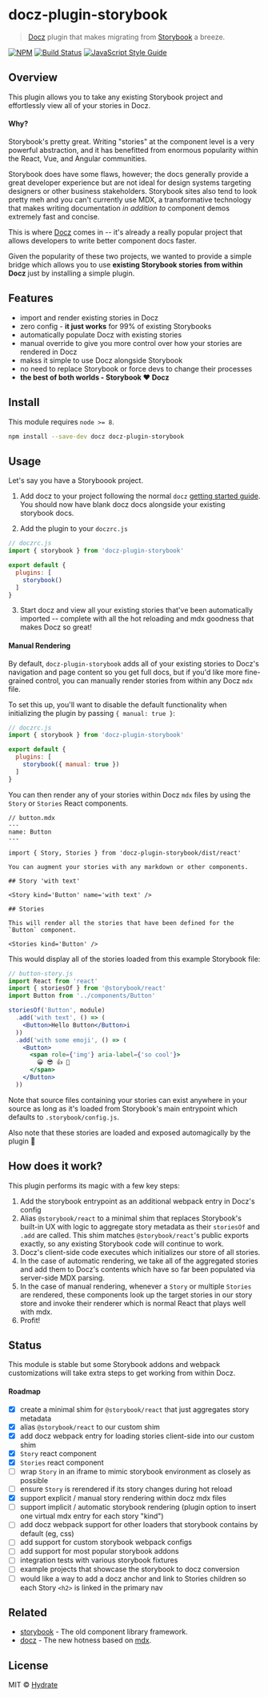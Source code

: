 # docz-plugin-storybook

> [Docz](https://www.docz.site) plugin that makes migrating from [Storybook](https://storybook.js.org) a breeze.

[![NPM](https://img.shields.io/npm/v/docz-plugin-storybook.svg)](https://www.npmjs.com/package/docz-plugin-storybook) [![Build Status](https://travis-ci.com/hydrateio/docz-plugin-storybook.svg?branch=master)](https://travis-ci.com/hydrateio/docz-plugin-storybook) [![JavaScript Style Guide](https://img.shields.io/badge/code_style-standard-brightgreen.svg)](https://standardjs.com)

## Overview

This plugin allows you to take any existing Storybook project and effortlessly view all of your stories in Docz.

#### Why?

Storybook's pretty great. Writing "stories" at the component level is a very powerful abstraction, and it has benefitted from enormous popularity within the React, Vue, and Angular communities.

Storybook does have some flaws, however; the docs generally provide a great developer experience but are not ideal for design systems targeting designers or other business stakeholders. Storybook sites also tend to look pretty meh and you can't currently use MDX, a transformative technology that makes writing documentation *in addition to* component demos extremely fast and concise.

This is where [Docz](https://www.docz.site) comes in -- it's already a really popular project that allows developers to write better component docs faster.

Given the popularity of these two projects, we wanted to provide a simple bridge which allows you to use **existing Storybook stories from within Docz** just by installing a simple plugin.

## Features

- import and render existing stories in Docz
- zero config - **it just works** for 99% of existing Storybooks
- automatically populate Docz with existing stories
- manual override to give you more control over how your stories are rendered in Docz
- makss it simple to use Docz alongside Storybook
- no need to replace Storybook or force devs to change their processes
- **the best of both worlds - Storybook :heart: Docz**

## Install

This module requires `node >= 8`.

```bash
npm install --save-dev docz docz-plugin-storybook
```

## Usage

Let's say you have a Storyboook project.

1. Add docz to your project following the normal `docz` [getting started guide](https://www.docz.site/introduction/getting-started). You should now have blank docz docs alongside your existing storybook docs.

2. Add the plugin to your `doczrc.js`

```js
// doczrc.js
import { storybook } from 'docz-plugin-storybook'

export default {
  plugins: [
    storybook()
  ]
}
```

3. Start docz and view all your existing stories that've been automatically imported -- complete with all the hot reloading and mdx goodness that makes Docz so great!

#### Manual Rendering

By default, `docz-plugin-storybook` adds all of your existing stories to Docz's navigation and page content so you get full docs, but if you'd like more fine-grained control, you can manually render stories from within any Docz `mdx` file.

To set this up, you'll want to disable the default functionality when initializing the plugin by passing `{ manual: true }`:

```js
// doczrc.js
import { storybook } from 'docz-plugin-storybook'

export default {
  plugins: [
    storybook({ manual: true })
  ]
}
```

You can then render any of your stories within Docz `mdx` files by using the `Story` or `Stories` React components.

```mdx
// button.mdx
---
name: Button
---

import { Story, Stories } from 'docz-plugin-storybook/dist/react'

You can augment your stories with any markdown or other components.

## Story 'with text'

<Story kind='Button' name='with text' />

## Stories

This will render all the stories that have been defined for the `Button` component.

<Stories kind='Button' />
```

This would display all of the stories loaded from this example Storybook file:

```jsx
// button-story.js
import React from 'react'
import { storiesOf } from '@storybook/react'
import Button from '../components/Button'

storiesOf('Button', module)
  .add('with text', () => (
    <Button>Hello Button</Button>i
  ))
  .add('with some emoji', () => (
    <Button>
      <span role={'img'} aria-label={'so cool'}>
        😀 😎 👍 💯
      </span>
    </Button>
  ))
```

Note that source files containing your stories can exist anywhere in your source as long as it's loaded from Storybook's main entrypoint which defaults to `.storybook/config.js`.

Also note that these stories are loaded and exposed automagically by the plugin 🤯

## How does it work?

This plugin performs its magic with a few key steps:

1. Add the storybook entrypoint as an additional webpack entry in Docz's config
2. Alias `@storybook/react` to a minimal shim that replaces Storybook's built-in UX with logic to aggregate story metadata as their `storiesOf` and `.add` are called. This shim matches `@storybook/react`'s public exports exactly, so any existing Storybook code will continue to work.
3. Docz's client-side code executes which initializes our store of all stories.
4. In the case of automatic rendering, we take all of the aggregated stories and add them to Docz's contents which have so far been populated via server-side MDX parsing.
5. In the case of manual rendering, whenever a `Story` or multiple `Stories` are rendered, these components look up the target stories in our story store and invoke their renderer which is normal React that plays well with mdx.
6. Profit!

## Status

This module is stable but some Storybook addons and webpack customizations will take extra steps to get working from within Docz.

#### Roadmap

- [x] create a minimal shim for `@storybook/react` that just aggregates story metadata
- [x] alias `@storybook/react` to our custom shim
- [x] add docz webpack entry for loading stories client-side into our custom shim
- [x] `Story` react component
- [x] `Stories` react component
- [ ] wrap `Story` in an iframe to mimic storybook environment as closely as possible
- [ ] ensure `Story` is rerendered if its story changes during hot reload
- [x] support explicit / manual story rendering within docz mdx files
- [ ] support implicit / automatic storybook rendering (plugin option to insert one virtual mdx entry for each story "kind")
- [ ] add docz webpack support for other loaders that storybook contains by default (eg, css)
- [ ] add support for custom storybook webpack configs
- [ ] add support for most popular storybook addons
- [ ] integration tests with various storybook fixtures
- [ ] example projects that showcase the storybook to docz conversion
- [ ] would like a way to add a docz anchor and link to Stories children so each Story `<h2>` is linked in the primary nav

## Related

- [storybook](https://storybook.js.org) - The old component library framework.
- [docz](https://www.docz.site) - The new hotness based on [mdx](https://mdxjs.com).

## License

MIT © [Hydrate](https://hydrate.io)
